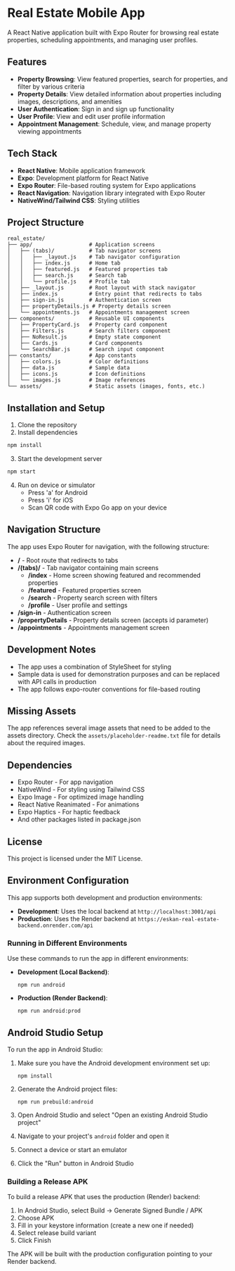 # Real Estate Mobile App

A React Native application built with Expo Router for browsing real estate properties, scheduling appointments, and managing user profiles.

## Features

- **Property Browsing**: View featured properties, search for properties, and filter by various criteria
- **Property Details**: View detailed information about properties including images, descriptions, and amenities
- **User Authentication**: Sign in and sign up functionality
- **User Profile**: View and edit user profile information
- **Appointment Management**: Schedule, view, and manage property viewing appointments

## Tech Stack

- **React Native**: Mobile application framework
- **Expo**: Development platform for React Native
- **Expo Router**: File-based routing system for Expo applications
- **React Navigation**: Navigation library integrated with Expo Router
- **NativeWind/Tailwind CSS**: Styling utilities

## Project Structure

```
real_estate/
├── app/                  # Application screens
│   ├── (tabs)/           # Tab navigator screens
│   │   ├── _layout.js    # Tab navigator configuration
│   │   ├── index.js      # Home tab
│   │   ├── featured.js   # Featured properties tab
│   │   ├── search.js     # Search tab
│   │   └── profile.js    # Profile tab
│   ├── _layout.js        # Root layout with stack navigator
│   ├── index.js          # Entry point that redirects to tabs
│   ├── sign-in.js        # Authentication screen
│   ├── propertyDetails.js # Property details screen
│   └── appointments.js   # Appointments management screen
├── components/           # Reusable UI components
│   ├── PropertyCard.js   # Property card component
│   ├── Filters.js        # Search filters component
│   ├── NoResult.js       # Empty state component
│   ├── Cards.js          # Card components
│   └── SearchBar.js      # Search input component
├── constants/            # App constants
│   ├── colors.js         # Color definitions
│   ├── data.js           # Sample data
│   ├── icons.js          # Icon definitions
│   └── images.js         # Image references
└── assets/               # Static assets (images, fonts, etc.)
```

## Installation and Setup

1. Clone the repository
2. Install dependencies
```bash
npm install
```
3. Start the development server
```bash
npm start
```
4. Run on device or simulator
   - Press 'a' for Android
   - Press 'i' for iOS
   - Scan QR code with Expo Go app on your device

## Navigation Structure

The app uses Expo Router for navigation, with the following structure:

- **/** - Root route that redirects to tabs
- **/(tabs)/** - Tab navigator containing main screens
  - **/index** - Home screen showing featured and recommended properties
  - **/featured** - Featured properties screen
  - **/search** - Property search screen with filters
  - **/profile** - User profile and settings
- **/sign-in** - Authentication screen
- **/propertyDetails** - Property details screen (accepts id parameter)
- **/appointments** - Appointments management screen

## Development Notes

- The app uses a combination of StyleSheet for styling
- Sample data is used for demonstration purposes and can be replaced with API calls in production
- The app follows expo-router conventions for file-based routing

## Missing Assets

The app references several image assets that need to be added to the assets directory. Check the `assets/placeholder-readme.txt` file for details about the required images.

## Dependencies

- Expo Router - For app navigation
- NativeWind - For styling using Tailwind CSS
- Expo Image - For optimized image handling
- React Native Reanimated - For animations
- Expo Haptics - For haptic feedback
- And other packages listed in package.json

## License

This project is licensed under the MIT License.

## Environment Configuration

This app supports both development and production environments:

- **Development**: Uses the local backend at `http://localhost:3001/api`
- **Production**: Uses the Render backend at `https://eskan-real-estate-backend.onrender.com/api`

### Running in Different Environments

Use these commands to run the app in different environments:

- **Development (Local Backend)**:
  ```
  npm run android
  ```

- **Production (Render Backend)**:
  ```
  npm run android:prod
  ```

## Android Studio Setup

To run the app in Android Studio:

1. Make sure you have the Android development environment set up:
   ```
   npm install
   ```

2. Generate the Android project files:
   ```
   npm run prebuild:android
   ```

3. Open Android Studio and select "Open an existing Android Studio project"

4. Navigate to your project's `android` folder and open it

5. Connect a device or start an emulator

6. Click the "Run" button in Android Studio

### Building a Release APK

To build a release APK that uses the production (Render) backend:

1. In Android Studio, select Build → Generate Signed Bundle / APK
2. Choose APK
3. Fill in your keystore information (create a new one if needed)
4. Select release build variant
5. Click Finish

The APK will be built with the production configuration pointing to your Render backend. 
